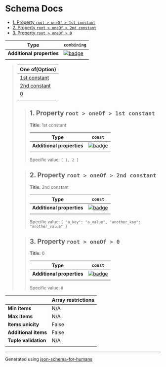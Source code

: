 # Schema Docs

- [1. Property `root > oneOf > 1st constant`](#oneOf_i0)
- [2. Property `root > oneOf > 2nd constant`](#oneOf_i1)
- [3. Property `root > oneOf > 0`](#oneOf_i2)

| Type                      | `combining`                                                                                                         |
| ------------------------- | ------------------------------------------------------------------------------------------------------------------- |
| **Additional properties** | [![badge](https://img.shields.io/badge/Any+type-allowed-green)](# "Additional Properties of any type are allowed.") |
|                           |                                                                                                                     |

<blockquote>

| One of(Option)            |
| ------------------------- |
| [1st constant](#oneOf_i0) |
| [2nd constant](#oneOf_i1) |
| [0](#oneOf_i2)            |
|                           |

<blockquote>

## <a name="oneOf_i0"></a>1. Property `root > oneOf > 1st constant`

**Title:** 1st constant

| Type                      | `const`                                                                                                             |
| ------------------------- | ------------------------------------------------------------------------------------------------------------------- |
| **Additional properties** | [![badge](https://img.shields.io/badge/Any+type-allowed-green)](# "Additional Properties of any type are allowed.") |
|                           |                                                                                                                     |

Specific value: `[
    1,
    2
]`

</blockquote>
<blockquote>

## <a name="oneOf_i1"></a>2. Property `root > oneOf > 2nd constant`

**Title:** 2nd constant

| Type                      | `const`                                                                                                             |
| ------------------------- | ------------------------------------------------------------------------------------------------------------------- |
| **Additional properties** | [![badge](https://img.shields.io/badge/Any+type-allowed-green)](# "Additional Properties of any type are allowed.") |
|                           |                                                                                                                     |

Specific value: `{
    "a_key": "a_value",
    "another_key": "another_value"
}`

</blockquote>
<blockquote>

## <a name="oneOf_i2"></a>3. Property `root > oneOf > 0`

**Title:** 0

| Type                      | `const`                                                                                                             |
| ------------------------- | ------------------------------------------------------------------------------------------------------------------- |
| **Additional properties** | [![badge](https://img.shields.io/badge/Any+type-allowed-green)](# "Additional Properties of any type are allowed.") |
|                           |                                                                                                                     |

Specific value: `0`

</blockquote>

</blockquote>

|                      | Array restrictions |
| -------------------- | ------------------ |
| **Min items**        | N/A                |
| **Max items**        | N/A                |
| **Items unicity**    | False              |
| **Additional items** | False              |
| **Tuple validation** | N/A                |
|                      |                    |

----------------------------------------------------------------------------------------------------------------------------
Generated using [json-schema-for-humans](https://github.com/coveooss/json-schema-for-humans)